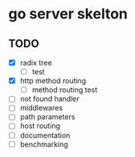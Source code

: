 # go server skelton

## TODO
- [x] radix tree
    - [ ] test
- [x] http method routing
    - [ ] method routing test
- [ ] not found handler
- [ ] middlewares
- [ ] path parameters
- [ ] host routing
- [ ] documentation
- [ ] benchmarking
